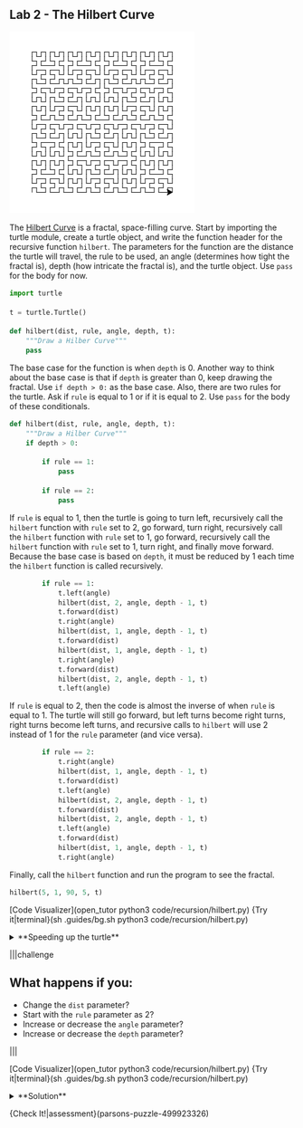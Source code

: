 ## Lab 2 - The Hilbert Curve

![Hilbert Curve](.guides/images/hilbert_curve.png)

The [Hilbert Curve](https://en.wikipedia.org/wiki/Hilbert_curve) is a fractal, space-filling curve. Start by importing the turtle module, create a turtle object, and write the function header for the recursive function `hilbert`. The parameters for the function are the distance the turtle will travel, the rule to be used, an angle (determines how tight the fractal is), depth (how intricate the fractal is), and the turtle object. Use `pass` for the body for now.

```python
import turtle

t = turtle.Turtle()

def hilbert(dist, rule, angle, depth, t):
    """Draw a Hilber Curve"""
    pass
```

The base case for the function is when `depth` is 0. Another way to think about the base case is that if `depth` is greater than 0, keep drawing the fractal. Use `if depth > 0:` as the base case. Also, there are two rules for the turtle. Ask if `rule` is equal to 1 or if it is equal to 2. Use `pass` for the body of these conditionals.

```python
def hilbert(dist, rule, angle, depth, t):
    """Draw a Hilber Curve"""
    if depth > 0:
    
        if rule == 1:
            pass
      
        if rule == 2:
            pass
```

If `rule` is equal to 1, then the turtle is going to turn left, recursively call the `hilbert` function with `rule` set to 2, go forward, turn right, recursively call the `hilbert` function with `rule` set to 1, go forward, recursively call the `hilbert` function with `rule` set to 1, turn right, and finally move forward. Because the base case is based on `depth`, it must be reduced by 1 each time the `hilbert` function is called recursively.

```python
        if rule == 1:
            t.left(angle)
            hilbert(dist, 2, angle, depth - 1, t)
            t.forward(dist)
            t.right(angle)
            hilbert(dist, 1, angle, depth - 1, t)
            t.forward(dist)
            hilbert(dist, 1, angle, depth - 1, t)
            t.right(angle)
            t.forward(dist)
            hilbert(dist, 2, angle, depth - 1, t)
            t.left(angle)
```

If `rule` is equal to 2, then the code is almost the inverse of when `rule` is equal to 1. The turtle will still go forward, but left turns become right turns, right turns become left turns, and recursive calls to `hilbert` will use 2 instead of 1 for the `rule` parameter (and vice versa).

```python
        if rule == 2:
            t.right(angle)
            hilbert(dist, 1, angle, depth - 1, t)
            t.forward(dist)
            t.left(angle)
            hilbert(dist, 2, angle, depth - 1, t)
            t.forward(dist)
            hilbert(dist, 2, angle, depth - 1, t)
            t.left(angle)
            t.forward(dist)
            hilbert(dist, 1, angle, depth - 1, t)
            t.right(angle)
```

Finally, call the `hilbert` function and run the program to see the fractal.

```python
hilbert(5, 1, 90, 5, t)
```

[Code Visualizer](open_tutor python3 code/recursion/hilbert.py)
{Try it|terminal}(sh .guides/bg.sh python3 code/recursion/hilbert.py)

<details><summary>**Speeding up the turtle**</summary>The Hilbert Curve can be slow to draw. You can change the speed of the turtle with the following command `t.speed(10)`.</details>

|||challenge
## What happens if you:
* Change the `dist` parameter?
* Start with the `rule` parameter as 2?
* Increase or decrease the `angle` parameter?
* Increase or  decrease the `depth` parameter?

|||

[Code Visualizer](open_tutor python3 code/recursion/hilbert.py)
{Try it|terminal}(sh .guides/bg.sh python3 code/recursion/hilbert.py)

<details><summary>**Solution**</summary>[Hilbert curve solution](open_file .guides/secure/hilbert_curve_solution.py)</details>

{Check It!|assessment}(parsons-puzzle-499923326)
